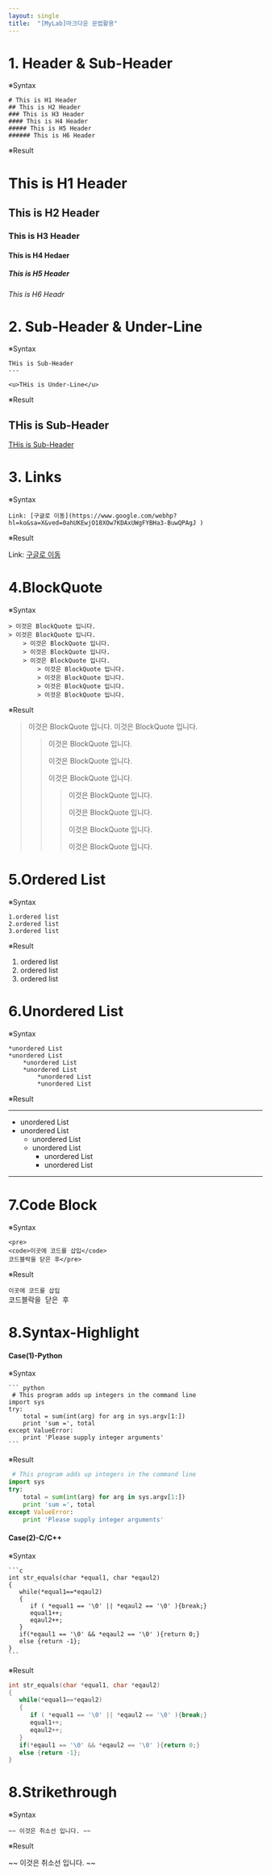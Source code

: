 ```yaml
---
layout: single
title:  "[MyLab]마크다운 문법활용"
---
```



# 1. Header & Sub-Header


※Syntax
```
# This is H1 Header
## This is H2 Header
### This is H3 Header
#### This is H4 Header
##### This is H5 Header
###### This is H6 Header
```
※Result
# This is H1 Header
## This is H2 Header
### This is H3 Header
#### This is H4 Hedaer
##### This is H5 Header
###### This is H6 Headr




# 2. Sub-Header & Under-Line
※Syntax
```
THis is Sub-Header
---

<u>THis is Under-Line</u>
```

※Result

THis is Sub-Header
---

<u>THis is Sub-Header</u>


# 3. Links

※Syntax

```
Link: [구글로 이동](https://www.google.com/webhp?hl=ko&sa=X&ved=0ahUKEwjO18XOw7KDAxUWgFYBHa3-BuwQPAgJ )
```

※Result

Link: [구글로 이동](https://www.google.com/webhp?hl=ko&sa=X&ved=0ahUKEwjO18XOw7KDAxUWgFYBHa3-BuwQPAgJ )



# 4.BlockQuote

※Syntax
```
> 이것은 BlockQuote 입니다.
> 이것은 BlockQuote 입니다.
	> 이것은 BlockQuote 입니다.
	> 이것은 BlockQuote 입니다.
	> 이것은 BlockQuote 입니다.
		> 이것은 BlockQuote 입니다.
		> 이것은 BlockQuote 입니다.
		> 이것은 BlockQuote 입니다.
		> 이것은 BlockQuote 입니다.
```



※Result
> 이것은 BlockQuote 입니다.
> 이것은 BlockQuote 입니다.
>
> > 이것은 BlockQuote 입니다.
> >
> > 이것은 BlockQuote 입니다.
> >
> > 이것은 BlockQuote 입니다.
> >
> > > 이것은 BlockQuote 입니다.
> > >
> > > 이것은 BlockQuote 입니다.
> > >
> > > 이것은 BlockQuote 입니다.
> > >
> > > 이것은 BlockQuote 입니다.








# 5.Ordered List
※Syntax

```
1.ordered list
2.ordered list
3.ordered list
```




※Result

1. ordered list
2. ordered list
3. ordered list



# 6.Unordered List

※Syntax

```
*unordered List
*unordered List
	*unordered List
	*unordered List
		*unordered List
		*unordered List
```



※Result

- - - - - - - - - - - - - - - - - - - -

* unordered List
* unordered List
  * unordered List
  * unordered List
    * unordered List
    * unordered List

- - - - - - - - - - - - - - - - - - - -



# 7.Code Block

※Syntax

```
<pre>
<code>이곳에 코드를 삽입</code>
코드블락을 닫은 후</pre>
```

※Result

<pre>
<code>이곳에 코드를 삽입</code>
코드블락을 닫은 후</pre>



# 8.Syntax-Highlight

#### Case(1)-Python

※Syntax

````
``` python
 # This program adds up integers in the command line
import sys
try:
    total = sum(int(arg) for arg in sys.argv[1:])
    print 'sum =', total
except ValueError:
    print 'Please supply integer arguments'
```
````



※Result

``` python
 # This program adds up integers in the command line
import sys
try:
    total = sum(int(arg) for arg in sys.argv[1:])
    print 'sum =', total
except ValueError:
    print 'Please supply integer arguments'
```



#### Case(2)-C/C++

※Syntax

````
```c
int str_equals(char *equal1, char *eqaul2)
{
   while(*equal1==*eqaul2)
   {
      if ( *equal1 == '\0' || *eqaul2 == '\0' ){break;}
      equal1++;
      eqaul2++;
   }
   if(*eqaul1 == '\0' && *eqaul2 == '\0' ){return 0;}
   else {return -1};
}
```
````



※Result

```c
int str_equals(char *equal1, char *eqaul2)
{
   while(*equal1==*eqaul2)
   {
      if ( *equal1 == '\0' || *eqaul2 == '\0' ){break;}
      equal1++;
      eqaul2++;
   }
   if(*eqaul1 == '\0' && *eqaul2 == '\0' ){return 0;}
   else {return -1};
}
```



# 8.Strikethrough

※Syntax

```
~~ 이것은 취소선 입니다. ~~
```

※Result

~~ 이것은 취소선 입니다. ~~













